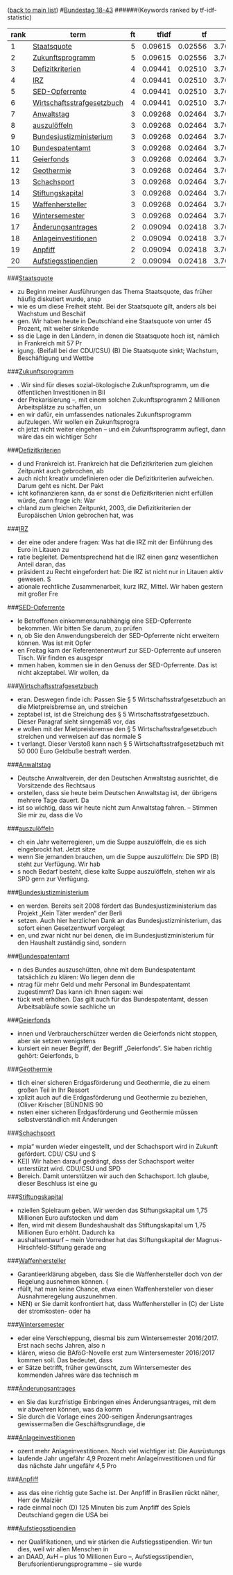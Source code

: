 ([back to main list](readme.md))
#<a href='http://dip21.bundestag.de/dip21/btp/18/18043.pdf' target='x'>Bundestag 18-43</a> 
######(Keywords ranked by tf-idf-statistic) 

rank | term | ft | tfidf | tf | idf
--- | --- | ---: | ---: | ---: | ---:
1 | [Staatsquote](#staatsquote) | 5 | 0.09615 | 0.02556 | 3.76120
2 | [Zukunftsprogramm](#zukunftsprogramm) | 5 | 0.09615 | 0.02556 | 3.76120
3 | [Defizitkriterien](#defizitkriterien) | 4 | 0.09441 | 0.02510 | 3.76120
4 | [IRZ](#irz) | 4 | 0.09441 | 0.02510 | 3.76120
5 | [SED-Opferrente](#sed-opferrente) | 4 | 0.09441 | 0.02510 | 3.76120
6 | [Wirtschaftsstrafgesetzbuch](#wirtschaftsstrafgesetzbuch) | 4 | 0.09441 | 0.02510 | 3.76120
7 | [Anwaltstag](#anwaltstag) | 3 | 0.09268 | 0.02464 | 3.76120
8 | [auszulöffeln](#auszulöffeln) | 3 | 0.09268 | 0.02464 | 3.76120
9 | [Bundesjustizministerium](#bundesjustizministerium) | 3 | 0.09268 | 0.02464 | 3.76120
10 | [Bundespatentamt](#bundespatentamt) | 3 | 0.09268 | 0.02464 | 3.76120
11 | [Geierfonds](#geierfonds) | 3 | 0.09268 | 0.02464 | 3.76120
12 | [Geothermie](#geothermie) | 3 | 0.09268 | 0.02464 | 3.76120
13 | [Schachsport](#schachsport) | 3 | 0.09268 | 0.02464 | 3.76120
14 | [Stiftungskapital](#stiftungskapital) | 3 | 0.09268 | 0.02464 | 3.76120
15 | [Waffenhersteller](#waffenhersteller) | 3 | 0.09268 | 0.02464 | 3.76120
16 | [Wintersemester](#wintersemester) | 3 | 0.09268 | 0.02464 | 3.76120
17 | [Änderungsantrages](#änderungsantrages) | 2 | 0.09094 | 0.02418 | 3.76120
18 | [Anlageinvestitionen](#anlageinvestitionen) | 2 | 0.09094 | 0.02418 | 3.76120
19 | [Anpfiff](#anpfiff) | 2 | 0.09094 | 0.02418 | 3.76120
20 | [Aufstiegsstipendien](#aufstiegsstipendien) | 2 | 0.09094 | 0.02418 | 3.76120 

###[Staatsquote](#bundestag-18-43)

*  zu Beginn meiner Ausführungen das Thema Staatsquote, das früher häufig diskutiert wurde, ansp
*  wie es um diese Freiheit steht. Bei der Staatsquote gilt, anders als bei Wachstum und Beschäf
* gen. Wir haben heute in Deutschland eine Staatsquote von unter 45 Prozent, mit weiter sinkende
* ss die Lage in den Ländern, in denen die Staatsquote hoch ist, nämlich in Frankreich mit 57 Pr
* igung. (Beifall bei der CDU/CSU) (B) Die Staatsquote sinkt; Wachstum, Beschäftigung und Wettbe 

###[Zukunftsprogramm](#bundestag-18-43)

* . Wir sind für dieses sozial-ökologische Zukunftsprogramm, um die öffentlichen Investitionen in Bil
*  der Prekarisierung –, mit einem solchen Zukunftsprogramm 2 Millionen Arbeitsplätze zu schaffen, un
* en wir dafür, ein umfassendes nationales Zukunftsprogramm aufzulegen. Wir wollen ein Zukunftsprogra
* ch jetzt nicht weiter eingehen – und ein Zukunftsprogramm auflegt, dann wäre das ein wichtiger Schr 

###[Defizitkriterien](#bundestag-18-43)

* d und Frankreich ist. Frankreich hat die Defizitkriterien zum gleichen Zeitpunkt auch gebrochen, ab
* auch nicht kreativ umdefinieren oder die Defizitkriterien aufweichen. Darum geht es nicht. Der Pakt
* icht kofinanzieren kann, da er sonst die Defizitkriterien nicht erfüllen würde, dann frage ich: War
* chland zum gleichen Zeitpunkt, 2003, die Defizitkriterien der Europäischen Union gebrochen hat, was 

###[IRZ](#bundestag-18-43)

* der eine oder andere fragen: Was hat die IRZ mit der Einführung des Euro in Litauen zu
* ratie begleitet. Dementsprechend hat die IRZ einen ganz wesentlichen Anteil daran, das
* präsident zu Recht eingefordert hat: Die IRZ ist nicht nur in Litauen aktiv gewesen. S
* ationale rechtliche Zusammenarbeit, kurz IRZ, Mittel. Wir haben gestern mit großer Fre 

###[SED-Opferrente](#bundestag-18-43)

* le Betroffenen einkommensunabhängig eine SED-Opferrente bekommen. Wir bitten Sie darum, zu prüfen
* n, ob Sie den Anwendungsbereich der SED-Opferrente nicht erweitern können. Was ist mit Opfer
* en Freitag kam der Referentenentwurf zur SED-Opferrente auf unseren Tisch. Wir finden es ausgespr
* mmen haben, kommen sie in den Genuss der SED-Opferrente. Das ist nicht akzeptabel. Wir wollen, da 

###[Wirtschaftsstrafgesetzbuch](#bundestag-18-43)

* eran. Deswegen finde ich: Passen Sie § 5 Wirtschaftsstrafgesetzbuch an die Mietpreisbremse an, und streichen 
* zeptabel ist, ist die Streichung des § 5 Wirtschaftsstrafgesetzbuch. Dieser Paragraf sieht sinngemäß vor, das
* e wollen mit der Mietpreisbremse den § 5 Wirtschaftsstrafgesetzbuch streichen und verweisen auf das normale S
* t verlangt. Dieser Verstoß kann nach § 5 Wirtschaftsstrafgesetzbuch mit 50 000 Euro Geldbuße bestraft werden. 

###[Anwaltstag](#bundestag-18-43)

* Deutsche Anwaltverein, der den Deutschen Anwaltstag ausrichtet, die Vorsitzende des Rechtsaus
* orstellen, dass sie heute beim Deutschen Anwaltstag ist, der übrigens mehrere Tage dauert. Da
* ist so wichtig, dass wir heute nicht zum Anwaltstag fahren. – Stimmen Sie mir zu, dass die Vo 

###[auszulöffeln](#bundestag-18-43)

* ch ein Jahr weiterregieren, um die Suppe auszulöffeln, die es sich eingebrockt hat. Jetzt sitze
* wenn Sie jemanden brauchen, um die Suppe auszulöffeln: Die SPD (B) steht zur Verfügung. Wir hab
* s noch Bedarf besteht, diese kalte Suppe auszulöffeln, stehen wir als SPD gern zur Verfügung.   

###[Bundesjustizministerium](#bundestag-18-43)

* en werden. Bereits seit 2008 fördert das Bundesjustizministerium das Projekt „Kein Täter werden“ der Berli
* setzen. Auch hier herzlichen Dank an das Bundesjustizministerium, das sofort einen Gesetzentwurf vorgelegt
* en, und zwar nicht nur bei denen, die im Bundesjustizministerium für den Haushalt zuständig sind, sondern  

###[Bundespatentamt](#bundestag-18-43)

* n des Bundes auszuschütten, ohne mit dem Bundespatentamt tatsächlich zu klären: Wo liegen denn die
* ntrag für mehr Geld und mehr Personal im Bundespatentamt zugestimmt? Das kann ich Ihnen sagen: wei
* tück weit erhöhen. Das gilt auch für das Bundespatentamt, dessen Arbeitsabläufe sowie sachliche un 

###[Geierfonds](#bundestag-18-43)

* innen und Verbraucherschützer werden die Geierfonds nicht stoppen, aber sie setzen wenigstens
* kursiert ein neuer Begriff, der Begriff „Geierfonds“. Sie haben richtig gehört: Geierfonds, b 

###[Geothermie](#bundestag-18-43)

* tlich einer sicheren Erdgasförderung und Geothermie, die zu einem großen Teil in Ihr Ressort 
* xplizit auch auf die Erdgasförderung und Geothermie zu beziehen, (Oliver Krischer [BÜNDNIS 90
* nsten einer sicheren Erdgasförderung und Geothermie müssen selbstverständlich mit Änderungen  

###[Schachsport](#bundestag-18-43)

* mpia“ wurden wieder eingestellt, und der Schachsport wird in Zukunft gefördert. CDU/ CSU und S
* KE]) Wir haben darauf gedrängt, dass der Schachsport weiter unterstützt wird. CDU/CSU und SPD 
* Bereich. Damit unterstützen wir auch den Schachsport. Ich glaube, dieser Beschluss ist eine gu 

###[Stiftungskapital](#bundestag-18-43)

* nziellen Spielraum geben. Wir werden das Stiftungskapital um 1,75 Millionen Euro aufstocken und dam
* lfen, wird mit diesem Bundeshaushalt das Stiftungskapital um 1,75 Millionen Euro erhöht. Dadurch ka
* aushaltsentwurf – mein Vorredner hat das Stiftungskapital der Magnus-Hirschfeld-Stiftung gerade ang 

###[Waffenhersteller](#bundestag-18-43)

*  Garantieerklärung abgeben, dass Sie die Waffenhersteller doch von der Regelung ausnehmen können. (
* rfüllt, hat man keine Chance, etwa einen Waffenhersteller von dieser Ausnahmeregelung auszunehmen. 
* NEN) er Sie damit konfrontiert hat, dass Waffenhersteller in (C) der Liste der stromkosten- oder ha 

###[Wintersemester](#bundestag-18-43)

* eder eine Verschleppung, diesmal bis zum Wintersemester 2016/2017. Erst nach sechs Jahren, also n
* klären, wieso die BAföG-Novelle erst zum Wintersemester 2016/2017 kommen soll. Das bedeutet, dass
* er Sätze betrifft, früher gewünscht, zum Wintersemester des kommenden Jahres wäre das technisch m 

###[Änderungsantrages](#bundestag-18-43)

* en Sie das kurzfristige Einbringen eines Änderungsantrages, mit dem wir abwehren können, was da komm
* Sie durch die Vorlage eines 200-seitigen Änderungsantrages gewissermaßen die Geschäftsgrundlage, die 

###[Anlageinvestitionen](#bundestag-18-43)

* ozent mehr Anlageinvestitionen. Noch viel wichtiger ist: Die Ausrüstungs
*  laufende Jahr ungefähr 4,9 Prozent mehr Anlageinvestitionen und für das nächste Jahr ungefähr 4,5 Pro 

###[Anpfiff](#bundestag-18-43)

* ass das eine richtig gute Sache ist. Der Anpfiff in Brasilien rückt näher, Herr de Maizièr
* rade einmal noch (D) 125 Minuten bis zum Anpfiff des Spiels Deutschland gegen die USA bei  

###[Aufstiegsstipendien](#bundestag-18-43)

* ner Qualifikationen, und wir stärken die Aufstiegsstipendien. Wir tun dies, weil wir allen Menschen in
* an DAAD, AvH – plus 10 Millionen Euro –, Aufstiegsstipendien, Berufsorientierungsprogramme – sie wurde 

